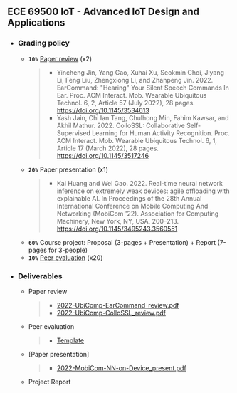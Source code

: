 ## ECE 69500 IoT - Advanced IoT Design and Applications

* ### Grading policy
  * **```10%```** [Paper review](https://docs.google.com/spreadsheets/d/1A1qAF9cIAwDyDGS6gT8t_i145R8hygVCzgcJHRVeBIQ/edit?usp=sharing) (x2)
    > * Yincheng Jin, Yang Gao, Xuhai Xu, Seokmin Choi, Jiyang Li, Feng Liu, Zhengxiong Li, and Zhanpeng Jin. 2022. EarCommand: "Hearing" Your Silent Speech Commands In Ear. Proc. ACM Interact. Mob. Wearable Ubiquitous Technol. 6, 2, Article 57 (July 2022), 28 pages. https://doi.org/10.1145/3534613
    > * Yash Jain, Chi Ian Tang, Chulhong Min, Fahim Kawsar, and Akhil Mathur. 2022. ColloSSL: Collaborative Self-Supervised Learning for Human Activity Recognition. Proc. ACM Interact. Mob. Wearable Ubiquitous Technol. 6, 1, Article 17 (March 2022), 28 pages. https://doi.org/10.1145/3517246
  * **```20%```** Paper presentation (x1)
    > * Kai Huang and Wei Gao. 2022. Real-time neural network inference on extremely weak devices: agile offloading with explainable AI. In Proceedings of the 28th Annual International Conference on Mobile Computing And Networking (MobiCom '22). Association for Computing Machinery, New York, NY, USA, 200–213. https://doi.org/10.1145/3495243.3560551
  * **```60%```** Course project: Proposal (3-pages + Presentation) + Report (7-pages for 3-people)
  * **```10%```** [Peer evaluation](https://forms.gle/FNo9Xiib6zefbdip8) (x20)
  
* ### Deliverables
  * Paper review
    > * [2022-UbiComp-EarCommand_review.pdf](./2022-UbiComp-EarCommand_review.pdf)
    > * [2022-UbiComp-ColloSSL_review.pdf](./2022-UbiComp-ColloSSL_review.pdf)
  * Peer evaluation
    > * [Template](https://docs.google.com/document/d/1MLv4mWAOdYq6g6PG0-Ri5VhrF6bQyeLlVCWDMlXh2w8/edit#heading=h.n0cbuabx5bw8)
  * [Paper presentation]
    > * [2022-MobiCom-NN-on-Device_present.pdf](https://docs.google.com/presentation/d/1I5dY-idtY4rvyUngbMdGu8alkt-nzWErT5nYhZwYeww/edit#slide=id.gf4968908a5_1_190)
  * Project Report